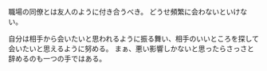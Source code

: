 職場の同僚とは友人のように付き合うべき。
どうせ頻繁に会わないといけない。

自分は相手から会いたいと思われるように振る舞い、相手のいいところを探して会いたいと思えるように努める。
まぁ、悪い影響しかないと思ったらさっさと辞めるのも一つの手ではある。
